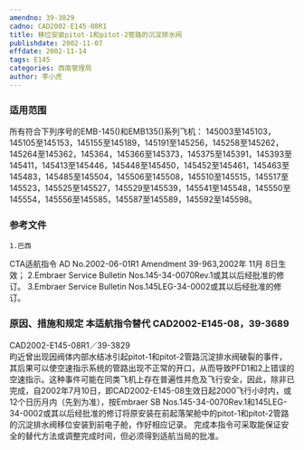 ```yaml
---
amendno: 39-3829
cadno: CAD2002-E145-08R1
title: 移位安装pitot-1和pitot-2管路的沉淀排水阀
publishdate: 2002-11-07
effdate: 2002-11-14
tags: E145
categories: 西南管理局
author: 李小虎
---
```


### 适用范围 
所有符合下列序号的EMB-145()和EMB135()系列飞机：
145003至145103，145105至145153，145155至145189，145191至145256，145258至145262，145264至145362，145364，145366至145373，145375至145391，145393至145411，145413至145446，145448至145450，145452至145461，145463至145483，145485至145504，145506至145508，145510至145515，145517至145523，145525至145527，145529至145539，145541至145548，145550至145554，145556至145585，145587至145589，145592至145598。

### 参考文件
    1.巴西 
CTA适航指令 AD No.2002-06-01R1 Amendment 39-963,2002年 11月 8日生效；
    2.Embraer Service Bulletin Nos.145-34-0070Rev.1或其以后经批准的修订。
    3.Embraer Service Bulletin Nos.145LEG-34-0002或其以后经批准的修订。


### 原因、措施和规定 本适航指令替代 CAD2002-E145-08，39-3689 
  CAD2002-E145-08R1／39-3829   
昀近曾出现因阀体内部水结冰引起pitot-1和pitot-2管路沉淀排水阀破裂的事件，其后果可以使空速指示系统的管路出现不正常的开口，从而导致PFD1和2上错误的空速指示。这种事件可能在同类飞机上存在普遍性并危及飞行安全，因此，除非已完成，自2002年7月10日，即CAD2002-E145-08生效日起2000飞行小时内，或12个日历月内（先到为准），按Embraer SB Nos.145-34-0070Rev.1和145LEG-34-0002或其以后经批准的修订将原安装在前起落架舱中的pitot-1和pitot-2管路的沉淀排水阀移位安装到前电子舱，作好相应记录。 
完成本指令可采取能保证安全的替代方法或调整完成时间，但必须得到适航当局的批准。
